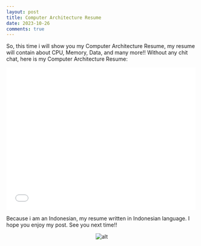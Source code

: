 ```yaml
---
layout: post
title: Computer Architecture Resume
date: 2023-10-26
comments: true
---
```


So, this time i will show you my Computer Architecture Resume, my resume will contain about CPU, Memory, Data, and many more!! Without any chit chat, here is my Computer Architecture Resume:

<embed style="text-align:center" src="assets/doc/computer architecture resume/Resume Arsikom.pdf" width="500" height="375" type="application/pdf">

Because i am an Indonesian, my resume written in Indonesian language. I hope you enjoy my post. See you next time!!

<span style="display:block;text-align:center">![alt](https://www.bing.com/images/search?view=detailV2&ccid=BMghZY4S&id=4885B28D1B550E90E6CB047D37E100D126C88DC9&thid=OIP.BMghZY4Sa_e0R3U-ft6NDAHaHF&mediaurl=https%3a%2f%2fwww.icegif.com%2fwp-content%2fuploads%2f2022%2f01%2ficegif-982.gif&exph=476&expw=498&q=gif+meme&simid=608052277466831960&FORM=IRPRST&ck=3EC58B1A39879BBF8B8054EF86D6D6B1&selectedIndex=16&qft=+filterui%3aphoto-animatedgif)</span>

